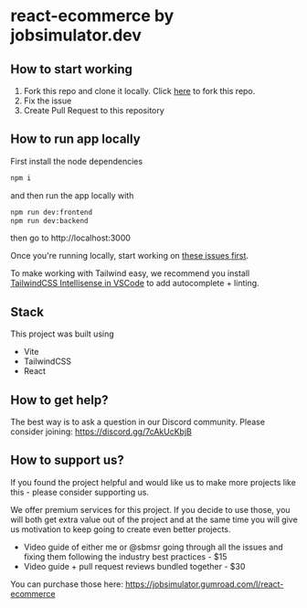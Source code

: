 # react-ecommerce by jobsimulator.dev

## How to start working

1. Fork this repo and clone it locally. Click [here](https://github.com/developer-job-simulation/react-ecommerce/fork) to fork this repo.
2. Fix the issue
3. Create Pull Request to this repository

## How to run app locally

First install the node dependencies

```bash
npm i
```
and then run the app locally with

```bash
npm run dev:frontend
npm run dev:backend
```

then go to http://localhost:3000

Once you're running locally, start working on [these issues first](https://github.com/developer-job-simulation/react-ecommerce/issues?q=is%3Aissue+is%3Aopen+sort%3Aupdated-desc+label%3A%22Good+First+Issue%22).

To make working with Tailwind easy, we recommend you install [TailwindCSS Intellisense in VSCode](https://tailwindcss.com/docs/editor-setup#intelli-sense-for-vs-code) to add autocomplete + linting. 

## Stack

This project was built using

- Vite
- TailwindCSS
- React

## How to get help?

The best way is to ask a question in our Discord community.
Please consider joining: https://discord.gg/7cAkUcKbjB

## How to support us?
If you found the project helpful and would like us to make more projects like this - please consider supporting us.

We offer premium services for this project. If you decide to use those, you will both get extra value out of the project and at the same time you will give us motivation to keep going to create even better projects.
- Video guide of either me or @sbmsr going through all the issues and fixing them following the industry best practices - $15
- Video guide + pull request reviews bundled together - $30

You can purchase those here: https://jobsimulator.gumroad.com/l/react-ecommerce
